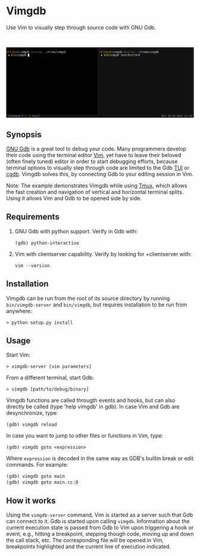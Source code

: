 # Vimgdb

Use Vim to visually step through source code with GNU Gdb.

<br>

<p align="center">
  <img style="max-width: 100%;" src="https://raw.githubusercontent.com/gisodal/vimgdb/figures/demo.gif?token=AKPkVf08cJWjnufUHu_1LHwexig4ct77ks5ZBkymwA%3D%3D" />
</p>


## Synopsis

[GNU Gdb](https://www.gnu.org/software/gdb/)  is a great tool to debug your code. Many programmers develop their code using the terminal editor [Vim](http://www.vim.org/), yet have to leave their beloved (often finely tuned) editor in order to start debugging efforts, because terminal options to visually step through code are limited to the Gdb [TUI](ftp://ftp.gnu.org/old-gnu/Manuals/gdb/html_chapter/gdb_19.html) or [cgdb](https://cgdb.github.io/). Vimgdb solves this, by connecting Gdb to your editing session in Vim.

Note: The example demonstrates Vimgdb while using [Tmux](https://tmux.github.io/), which allows the fast creation and navigation of vertical and horizontal terminal splits. Using it allows Vim and Gdb to be opened side by side.


## Requirements

1. GNU Gdb with python support. Verify in Gdb with:

       (gdb) python-interactive

2. Vim with clientserver capability. Verify by looking for +clientserver with:

       vim --version


## Installation

Vimgdb can be run from the root of its source directory by running `bin/vimgdb-server` and `bin/vimgdb`, but requires installation to be run from anywhere:

    > python setup.py install


## Usage

Start Vim:

    > vimgdb-server [vim parameters]

From a different terminal, start Gdb:

    > vimgdb [path/to/debug/binary]

Vimgdb functions are called througth events and hooks, but can also directly be called (type 'help vimgdb' in gdb). In case Vim and Gdb are desynchronize, type:

    (gdb) vimgdb reload

In case you want to jump to other files or functions in Vim, type:

    (gdb) vimgdb goto <expression>

Where `expression` is decoded in the same way as GDB's builtin break or edit commands. For example:

    (gdb) vimgdb goto main
    (gdb) vimgdb goto main.cc:8


## How it works

Using the `vimgdb-server` command, Vim is started as a server such that Gdb can connect to it. Gdb is started upon calling `vimgdb`. Information about the current execution state is passed from Gdb to Vim upon triggering a hook or event, e.g., hitting a breakpoint, stepping though code, moving up and down the call stack, etc. The corresponding file will be opened in Vim, breakpoints highlighted and the current line of execution indicated.

